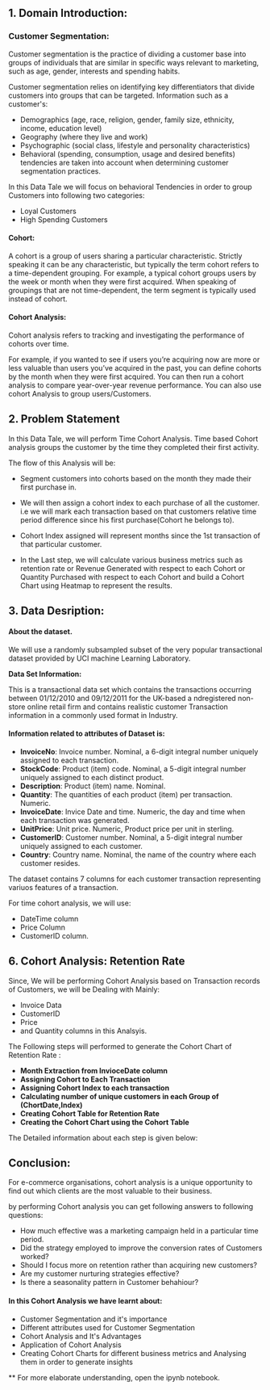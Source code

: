 ## 1. Domain Introduction: 
### Customer Segmentation:
Customer segmentation is the practice of dividing a customer base into groups of individuals that are similar in specific ways relevant to marketing, such as age, gender, interests and spending habits.

Customer segmentation relies on identifying key differentiators that divide customers into groups that can be targeted. Information such as a customer's: 

- Demographics (age, race, religion, gender, family size, ethnicity, income, education level)
- Geography (where they live and work)
- Psychographic (social class, lifestyle and personality characteristics) 
- Behavioral (spending, consumption, usage and desired benefits) tendencies 
are taken into account when determining customer segmentation practices.

In this Data Tale we will focus on behavioral Tendencies in order to group Customers into following two categories:
- Loyal Customers
- High Spending Customers


#### Cohort:
A cohort is a group of users sharing a particular characteristic. Strictly speaking it can be any characteristic, but typically the term cohort refers to a time-dependent grouping. For example, a typical cohort groups users by the week or month when they were first acquired. When speaking of groupings that are not time-dependent, the term segment is typically used instead of cohort.

#### Cohort Analysis:
Cohort analysis refers to tracking and investigating the performance of cohorts over time.

For example, if you wanted to see if users you’re acquiring now are more or less valuable than users you’ve acquired in the past, you can define cohorts by the month when they were first acquired. You can then run a cohort analysis to compare year-over-year revenue performance. You can also use cohort Analysis to group users/Customers.

## 2. Problem Statement
In this Data Tale, we will perform Time Cohort Analysis.
Time based Cohort analysis groups the customer by the time they completed their first activity.

The flow of this Analysis will be:
- Segment customers into cohorts based on the month they made their first purchase in.
-  We will then assign a cohort index to each purchase of all the customer. i.e we will mark each transaction based on that customers relative time period difference since his first purchase(Cohort he belongs to).
- Cohort Index assigned  will represent months since the 1st transaction of that particular customer.

- In the Last step, we will calculate various business metrics such as retention rate or Revenue Generated with respect to each Cohort or Quantity Purchased with respect to each Cohort and build a Cohort Chart using Heatmap to represent the results.

## 3. Data Desription:
#### About the dataset.
We will use a randomly subsampled subset of the very popular transactional dataset provided by UCI machine Learning Laboratory.


**Data Set Information:**

This is a transactional data set which contains the transactions occurring between 01/12/2010 and 09/12/2011 for the UK-based a ndregistered non-store online retail firm and contains realistic customer Transaction information in a commonly used format in Industry.


#### Information related to attributes of Dataset is:

- **InvoiceNo**: Invoice number. Nominal, a 6-digit integral number uniquely assigned to each transaction. 
- **StockCode**: Product (item) code. Nominal, a 5-digit integral number uniquely assigned to each distinct product. 
- **Description**: Product (item) name. Nominal. 
- **Quantity**: The quantities of each product (item) per transaction. Numeric.
- **InvoiceDate**: Invice Date and time. Numeric, the day and time when each transaction was generated. 
- **UnitPrice**: Unit price. Numeric, Product price per unit in sterling. 
- **CustomerID**: Customer number. Nominal, a 5-digit integral number uniquely assigned to each customer. 
- **Country**: Country name. Nominal, the name of the country where each customer resides.

The dataset contains 7 columns for each customer transaction representing variuos features of a transaction.

For time cohort analysis, we will use:
- DateTime column
- Price Column
- CustomerID column.

## 6. Cohort Analysis: Retention Rate
Since, We will be performing Cohort Analysis based on Transaction records of Customers, we will be Dealing with Mainly:
- Invoice Data
- CustomerID
- Price 
- and Quantity columns in this Analsyis.

The Following steps will performed to generate the Cohort Chart of Retention Rate :
- **Month Extraction from InvioceDate column**
- **Assigning Cohort to Each Transaction**
- **Assigning Cohort Index to each transaction**
- **Calculating number of unique customers in each Group of (ChortDate,Index)**
- **Creating Cohort Table for Retention Rate**
- **Creating the Cohort Chart using the Cohort Table**

The Detailed information about each step is given below:
## Conclusion:
For e-commerce organisations, cohort analysis is a unique opportunity to find out which clients are the most valuable to their business.

by performing Cohort analysis you can get following answers to following questions:

- How much effective was a marketing campaign held in a particular time period.
- Did the strategy employed to improve the conversion rates of Customers worked?
- Should I focus more on retention rather than acquiring new customers?
- Are my customer nurturing strategies effective?
- Is there a seasonality pattern in Customer behahiour?

#### In this Cohort Analysis we have learnt about:
- Customer Segmentation and it's importance
- Different attributes used for Customer Segmentation 
- Cohort Analysis and It's Advantages
- Application of Cohort Analysis
- Creating Cohort Charts for different business metrics and Analysing them in order to generate insights     

** For more elaborate understanding, open the ipynb notebook.
#
